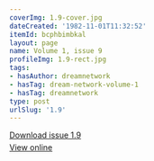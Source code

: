 ```yaml
---
coverImg: 1.9-cover.jpg
dateCreated: '1982-11-01T11:32:52'
itemId: bcphbimbkal
layout: page
name: Volume 1, issue 9
profileImg: 1.9-rect.jpg
tags:
- hasAuthor: dreamnetwork
- hasTag: dream-network-volume-1
- hasTag: dreamnetwork
type: post
urlSlug: '1.9'
---
```

<p style="margin-block-end: 5px; margin-block-start: 5px;"><a href="../files/pdfs/Volume_1/1.9_Dream_Network_Bulletin_Vol.1_No.9_-_Pages_are_cut.pdf" download="">Download issue 1.9</a></p><p style="margin-block-end: 5px; margin-block-start: 5px;"><a href="../files/pdfs/Volume_1/1.9_Dream_Network_Bulletin_Vol.1_No.9_-_Pages_are_cut.pdf">View online</a></p>